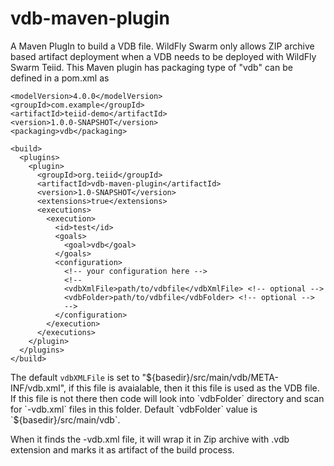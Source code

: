# vdb-maven-plugin

A Maven PlugIn to build a VDB file. WildFly Swarm only allows ZIP archive based artifact deployment when a VDB needs to be deployed with WildFly Swarm Teiid. This Maven plugin has packaging type of "vdb" can be defined in a pom.xml as

````
<modelVersion>4.0.0</modelVersion>
<groupId>com.example</groupId>
<artifactId>teiid-demo</artifactId>
<version>1.0.0-SNAPSHOT</version>
<packaging>vdb</packaging>

<build>
  <plugins>
    <plugin>
      <groupId>org.teiid</groupId>
      <artifactId>vdb-maven-plugin</artifactId>
      <version>1.0-SNAPSHOT</version>
      <extensions>true</extensions>
      <executions>
        <execution>
          <id>test</id>
          <goals>
            <goal>vdb</goal>
          </goals>
          <configuration>
            <!-- your configuration here -->
            <!-- 
            <vdbXmlFile>path/to/vdbfile</vdbXmlFile> <!-- optional -->
            <vdbFolder>path/to/vdbfile</vdbFolder> <!-- optional -->
            -->
          </configuration>          
        </execution>
      </executions>
    </plugin>
  </plugins>
</build>
````
The default `vdbXMLFile` is set to "${basedir}/src/main/vdb/META-INF/vdb.xml", if this file is avaialable, then it this file is used as the VDB file. If this file is not there then code will look into `vdbFolder` directory and scan for `-vdb.xml` files in this folder. Default `vdbFolder` value is `${basedir}/src/main/vdb`.

When it finds the -vdb.xml file, it will wrap it in Zip archive with .vdb extension and marks it as artifact of the build process.
